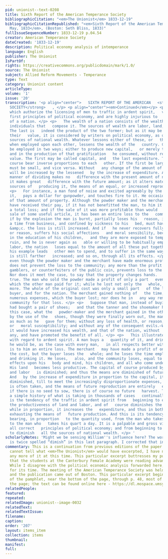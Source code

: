 ```yaml
---
pid: unionist--text-0208
title: Sixth Report of the American Temperance Society
bibliographicCitation: "<em>The Unionist</em> 1833-12-19"
bibliographicCitationRepublished: "<em>Sixth Report of the American Temperance Society,
  May, 1833</em>, (Boston: Seth Bliss, 1833)"
fullIssueSequenceNumber: 1833-12-19 p.04.54
creator: American Temperance Society
dateCreated: '1833-12-19'
description: Political economy analysis of intemperance
language: English
publisher: The Unionist
IsPartOf: 
rights: https://creativecommons.org/publicdomain/mark/1.0/
source: The Unionist
subject: Allied Reform Movements - Temperance
type: Text
category: Unionist content
articleType: 
volume: '1'
issue: '20'
transcription: '<p align="center">   SIXTH REPORT OF THE AMERICAN   <strong>TEMPERANCE
  SOCIETY</strong>   , </p> <p align="center"><em>Continued</em></p> <p>   IV. Laws
  which authorize the licensing of men to traffic in ardent spirit,   violate the
  first principles of political economy, and are highly injurious to   the wealth
  of a nation. </p> <p>   The wealth of a nation consists of the wealth of all the
  individuals that   compose it. The sources of wealth are labor, land, and capital.
  The last is   indeed the product of the two former; but as it may be used to increase
  their   value, it is considered by writers on political economy, as one of the   original
  sources of national wealth. Whatever lessons either of these, or   their productiveness
  when employed upon each other, lessens the wealth of the   country. Capital may
  be employed in two ways; either to produce new capital,   or merely to afford gratification,
  and in the production of that gratification   he consumed, without repealing its
  value. The first may be called capital, and   the last expenditure. These will of
  course bear inverse proportions to each   other. If the first be large, the last
  must be small, and vice versa. Without   any change of the amount of wealth, capital
  will be increased by the lessened   by the increase of expenditure. Although the
  manner of dividing makes no   difference with the present amount of national wealth,
  it makes great   difference with the future amount; as it alters materially the
  sources of   producing it, the means of an equal, or increased reproduction. </p>
  <p>   For instance, a man fond of noise and excited agreeably by the hearing of
  it,   pays a dollar for gunpowder, and touches fire to it. He occasions an entire   loss
  of that amount of property. Although the powder maker and the merchant,   may both
  have received their pay, if it has not benefitted the man, to him it   has been
  a total loss; and if the sale of it was more profitable than would   have been the
  sale of some useful article, it has been an entire loss to the   community. And
  if by the explosion the man is burnt, partially loses his   reason, is taken off
  a time from business, and confined by sickness to his   bed, must have nurses, physicians,
  &amp;c. the loss is still increased. And if   he never recovers fully his health,
  or reason, suffers his social affections   and moral sensibility, becomes less faithful
  in the education of his children,   and they are more exposed to temptation and
  ruin, and he is never again as   able or willing to be habitually employed in productive
  labor, the nation   loses equal to the amount of all these put together. And if
  his example leads   other men to spend, and to suffer in the same way, the loss
  is still farther   increased; and so on, through all its effects. </p> <p>   And
  even though the powder maker and the merchant have made enormous profit,   this
  does not prevent the loss to the community; any more than the profit of   lottery
  gamblers, or counterfeiters of the public coin, prevents loss to the   community.
  Nor does it meet the case, to say that the property changes hands.   This is not
  true. The man who sold the powder made a profit of only a part   even of the money
  which the other man paid for it; while he lost not only the   whole, but vastly
  more. The whole of the original cost was only a small part   of the loss to the
  buyer, and for the nation. The merchant gained nothing of   the time, and other
  numerous expenses, which the buyer lost; nor does he in   any way remunerate the
  community for that loss. </p> <p>   Suppose that man, instead of buying the powder,
  had bought a pair of shoes;   and that the tanner and the shoemaker had gained in
  this case, what the   powder-maker and the merchant gained in the other; and that
  by the use of the   shoes, though they were finally worn out, the man gained twice
  as much as he   gave for them; without any loss of health, or reason, social affection,
  or   moral susceptibility; and without any of the consequent evils.—Who cannot see   that
  it would have increased his wealth, and that of the nation, without   injury to
  any, and have promoted the benefit of all. </p> <p>   This illustrates the principle
  with regard to ardent spirit. A man buys a   quantity of it, and drinks it; when
  he would be, as the case with every man,   in all respects better without it. It
  is to him an entire loss. The merchant   may have made a profit of one quarter of
  the cost, but the buyer loses the   whole; and he loses the time employed in obtaining
  and drinking it. He loses,   also, and the community loses, equal to all its deteriorating
  effects upon his   body and mind, his children, and all who come under his influence.
  His land   becomes less productive. The capital of course produced by this land
  and labor   is diminished; and thus the means are diminished of future reproduction.
  And   by the increase of expenditure in proportion to the capital, it is still   farther
  diminished, till to meet the increasingly disproportionate expenses,   the whole
  is often taken, and the means of future reproduction are entirely   exhausted. And
  if there is no seed to sow, there is of course no future   harvest. This is but
  a simple history of what is taking in thousands of cases   continually; and of what
  is the tendency of the traffic in ardent spirit from   beginning to end. It lessens
  the productiveness of land and labor, and of   course diminishes the amount of capital;
  while in proportion, it increases the   expenditure, and thus in both ways is constantly
  exhausting the means of   future production. And this is its tendency, in all its
  bearing, in proportion   to the quantity used, from the man who takes only his glass,
  to the man who   takes his quart a day. It is a palpable and gross violation of
  all correct   principles of political economy; and from beginning to end, tends
  to diminish   all the sources of national wealth. </p> '
scholarlyNotes: 'Might we be sensing William''s influence here? The word “diminish”
  is twice spelled “dimish” in this last paragraph. I corrected that in this transcription. '
commentary: This is a continuation from previous editions of the paper. Because I
  cannot tell what <em>The Unionist</em> would have excerpted, I have not included
  any more of it at this time. This particular excerpt buttresses my published contention
  that the students at the Canterbury Female Academy were reading advanced philosophy.
  While I disagree with the political economic analysis forwarded here, it is sophisticated
  for its time. The meeting of the American Temperance Society was held in May 1833,
  and the publication came out of Boston. This particular excerpt begins on p. 46
  of the pamphlet, near the bottom of the page, through p. 48, most of the way down
  the page; the text can be found online here - https://dl.mospace.umsystem.edu/umsl/islandora/object/umsl%3A202880#page/1/mode/2up
relatedPeople: 
featured: 
repeated: 
relatedImage: unionist--image-0032
relatedText: 
relatedTextIssue: 
filename: 
caption: 
order: '207'
layout: items_item
collection: items
thumbnail: 
manifest: 
full: 
---
```

